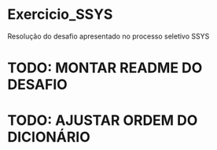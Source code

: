 # Exercicio_SSYS
Resolução do desafio apresentado no processo seletivo SSYS

# TODO: MONTAR README DO DESAFIO
# TODO: AJUSTAR ORDEM DO DICIONÁRIO